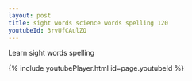 ```yaml
---
layout: post
title: sight words science words spelling 120
youtubeId: 3rvUfCAulZQ
---
```

 
 
Learn sight words spelling
 
 
 
 
{% include youtubePlayer.html id=page.youtubeId %}
 
 
